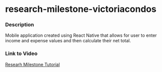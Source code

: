 # research-milestone-victoriacondos

### Description

Mobile application created using React Native that allows for user to enter income and expense values and then calculate their net total.

### Link to Video
[Researh Milestone Tutorial](https://github.com/victoriacondos/research-milestone-victoriacondos/blob/master/video/CSCE%20490%20Research%20Milestone%20VCondos.mp4)
